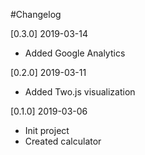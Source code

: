#Changelog

[0.3.0] 2019-03-14
- Added Google Analytics

[0.2.0] 2019-03-11
- Added Two.js visualization

[0.1.0] 2019-03-06
- Init project
- Created calculator